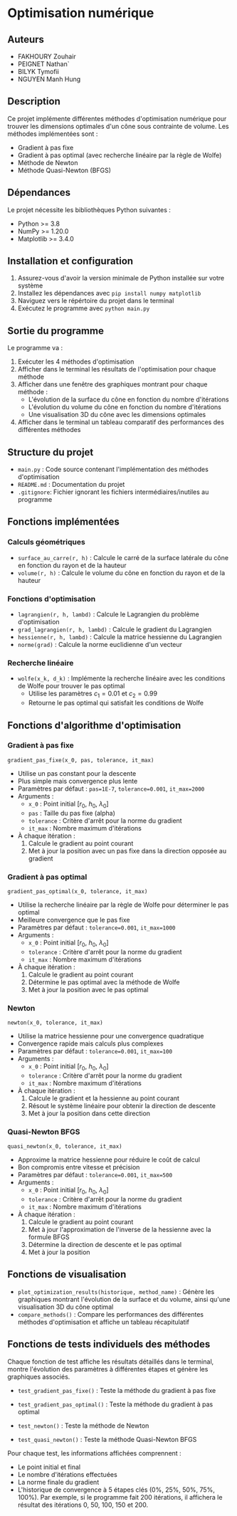 # Optimisation numérique

## Auteurs

- FAKHOURY Zouhair
- PEIGNET Nathan`
- BILYK Tymofii
- NGUYEN Manh Hung

## Description

Ce projet implémente différentes méthodes d'optimisation numérique pour trouver les dimensions optimales d'un cône sous contrainte de volume. Les méthodes implémentées sont :

- Gradient à pas fixe
- Gradient à pas optimal (avec recherche linéaire par la règle de Wolfe)
- Méthode de Newton
- Méthode Quasi-Newton (BFGS)

## Dépendances

Le projet nécessite les bibliothèques Python suivantes :

- Python >= 3.8
- NumPy >= 1.20.0
- Matplotlib >= 3.4.0

## Installation et configuration

1. Assurez-vous d'avoir la version minimale de Python installée sur votre système
2. Installez les dépendances avec `pip install numpy matplotlib`
3. Naviguez vers le répértoire du projet dans le terminal
4. Exécutez le programme avec `python main.py`

## Sortie du programme

Le programme va :

1. Exécuter les 4 méthodes d'optimisation
2. Afficher dans le terminal les résultats de l'optimisation pour chaque méthode
3. Afficher dans une fenêtre des graphiques montrant pour chaque méthode :
   - L'évolution de la surface du cône en fonction du nombre d'itérations
   - L'évolution du volume du cône en fonction du nombre d'itérations
   - Une visualisation 3D du cône avec les dimensions optimales
4. Afficher dans le terminal un tableau comparatif des performances des différentes méthodes

## Structure du projet

- `main.py` : Code source contenant l'implémentation des méthodes d'optimisation
- `README.md` : Documentation du projet
- `.gitignore`: Fichier ignorant les fichiers intermédiaires/inutiles au programme

## Fonctions implémentées

### Calculs géométriques

- `surface_au_carre(r, h)` : Calcule le carré de la surface latérale du cône en fonction du rayon et de la hauteur
- `volume(r, h)` : Calcule le volume du cône en fonction du rayon et de la hauteur

### Fonctions d'optimisation

- `lagrangien(r, h, lambd)` : Calcule le Lagrangien du problème d'optimisation
- `grad_lagrangien(r, h, lambd)` : Calcule le gradient du Lagrangien
- `hessienne(r, h, lambd)` : Calcule la matrice hessienne du Lagrangien
- `norme(grad)` : Calcule la norme euclidienne d'un vecteur

### Recherche linéaire

- `wolfe(x_k, d_k)` : Implémente la recherche linéaire avec les conditions de Wolfe pour trouver le pas optimal
  - Utilise les paramètres $c_1=0.01$ et $c_2=0.99$
  - Retourne le pas optimal qui satisfait les conditions de Wolfe

## Fonctions d'algorithme d'optimisation

### Gradient à pas fixe

`gradient_pas_fixe(x_0, pas, tolerance, it_max)`

- Utilise un pas constant pour la descente
- Plus simple mais convergence plus lente
- Paramètres par défaut : `pas=1E-7`, `tolerance=0.001`, `it_max=2000`
- Arguments :
  - `x_0` : Point initial [$r_0$, $h_0$, $\lambda_0$]
  - `pas` : Taille du pas fixe (alpha)
  - `tolerance` : Critère d'arrêt pour la norme du gradient
  - `it_max` : Nombre maximum d'itérations
- À chaque itération :
  1. Calcule le gradient au point courant
  2. Met à jour la position avec un pas fixe dans la direction opposée au gradient

### Gradient à pas optimal

`gradient_pas_optimal(x_0, tolerance, it_max)`

- Utilise la recherche linéaire par la règle de Wolfe pour déterminer le pas optimal
- Meilleure convergence que le pas fixe
- Paramètres par défaut : `tolerance=0.001`, `it_max=1000`
- Arguments :
  - `x_0` : Point initial [$r_0$, $h_0$, $\lambda_0$]
  - `tolerance` : Critère d'arrêt pour la norme du gradient
  - `it_max` : Nombre maximum d'itérations
- À chaque itération :
  1. Calcule le gradient au point courant
  2. Détermine le pas optimal avec la méthode de Wolfe
  3. Met à jour la position avec le pas optimal

### Newton

`newton(x_0, tolerance, it_max)`

- Utilise la matrice hessienne pour une convergence quadratique
- Convergence rapide mais calculs plus complexes
- Paramètres par défaut : `tolerance=0.001`, `it_max=100`
- Arguments :
  - `x_0` : Point initial [$r_0$, $h_0$, $\lambda_0$]
  - `tolerance` : Critère d'arrêt pour la norme du gradient
  - `it_max` : Nombre maximum d'itérations
- À chaque itération :
  1. Calcule le gradient et la hessienne au point courant
  2. Résout le système linéaire pour obtenir la direction de descente
  3. Met à jour la position dans cette direction

### Quasi-Newton BFGS

`quasi_newton(x_0, tolerance, it_max)`

- Approxime la matrice hessienne pour réduire le coût de calcul
- Bon compromis entre vitesse et précision
- Paramètres par défaut : `tolerance=0.001`, `it_max=500`
- Arguments :
  - `x_0` : Point initial [$r_0$, $h_0$, $\lambda_0$]
  - `tolerance` : Critère d'arrêt pour la norme du gradient
  - `it_max` : Nombre maximum d'itérations
- À chaque itération :
  1. Calcule le gradient au point courant
  2. Met à jour l'approximation de l'inverse de la hessienne avec la formule BFGS
  3. Détermine la direction de descente et le pas optimal
  4. Met à jour la position

## Fonctions de visualisation

- `plot_optimization_results(historique, method_name)` : Génère les graphiques montrant l'évolution de la surface et du volume, ainsi qu'une visualisation 3D du cône optimal
- `compare_methods()` : Compare les performances des différentes méthodes d'optimisation et affiche un tableau récapitulatif

## Fonctions de tests individuels des méthodes

Chaque fonction de test affiche les résultats détaillés dans le terminal, montre l'évolution des paramètres à différentes étapes et génère les graphiques associés.

- `test_gradient_pas_fixe()` : Teste la méthode du gradient à pas fixe

- `test_gradient_pas_optimal()` : Teste la méthode du gradient à pas optimal

- `test_newton()` : Teste la méthode de Newton

- `test_quasi_newton()` : Teste la méthode Quasi-Newton BFGS

Pour chaque test, les informations affichées comprennent :

- Le point initial et final
- Le nombre d'itérations effectuées
- La norme finale du gradient
- L'historique de convergence à 5 étapes clés (0%, 25%, 50%, 75%, 100%). Par exemple, si le programme fait 200 itérations, il affichera le résultat des itérations 0, 50, 100, 150 et 200.
